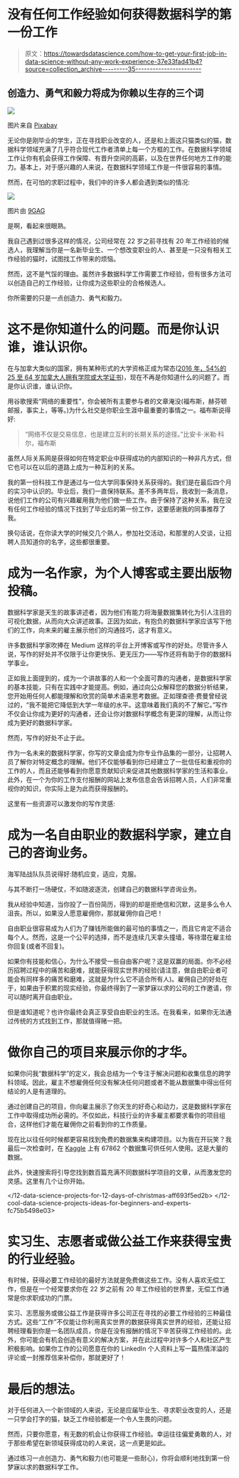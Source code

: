# 没有任何工作经验如何获得数据科学的第一份工作

> 原文：<https://towardsdatascience.com/how-to-get-your-first-job-in-data-science-without-any-work-experience-37e33fad41b4?source=collection_archive---------35----------------------->

## 创造力、勇气和毅力将成为你赖以生存的三个词

![](img/4b4f226277d016ba5fcf2ad712444383.png)

图片来自 [Pixabay](https://pixabay.com/photos/poster-frame-plant-lap-cat-laptop-4126245/)

无论你是刚毕业的学生，正在寻找职业改变的人，还是和上面这只猫类似的猫，数据科学领域充满了几乎符合现代工作者清单上每一个方框的工作。在数据科学领域工作让你有机会获得工作保障、有晋升空间的高薪，以及在世界任何地方工作的能力。基本上，对于感兴趣的人来说，在数据科学领域工作是一件很容易的事情。

然而，在可怕的求职过程中，我们中的许多人都会遇到类似的情况:

![](img/db7c27b637ed8d52eea8edd4ce89fc94.png)

图片由 [9GAG](https://images-cdn.9gag.com/photo/aQ1n2w8_700b.jpg)

是啊，看起来很眼熟。

我自己遇到过很多这样的情况，公司经常在 22 岁之前寻找有 20 年工作经验的候选人，我理解当你是一名新毕业生、一个想改变职业的人、甚至是一只没有相关工作经验的猫时，试图找工作带来的烦恼。

然而，这不是气馁的理由。虽然许多数据科学工作需要工作经验，但有很多方法可以创造自己的工作经验，让你成为这些职业的合格候选人。

你所需要的只是一点创造力、勇气和毅力。

# 这不是你知道什么的问题。而是你认识谁，谁认识你。

在与加拿大类似的国家，拥有某种形式的大学资格正成为常态([2016 年，54%的 25 至 64 岁加拿大人拥有学院或大学证书](https://www150.statcan.gc.ca/n1/daily-quotidien/171129/dq171129a-eng.htm))，现在不再是你知道什么的问题了。而是你认识谁，谁认识你。

用谷歌搜索“网络的重要性”，你会被所有主要参与者的文章淹没(福布斯，赫芬顿邮报，事实上，等等。)为什么社交是你职业生涯中最重要的事情之一。福布斯说得好:

> “网络不仅是交易信息，也是建立互利的长期关系的途径。”比安卡·米勒·科尔，福布斯

虽然人际关系网是获得如何在特定职业中获得成功的内部知识的一种非凡方式，但它也可以在以后的道路上成为一种互利的关系。

我的第一份科技工作是通过与一位大学同事保持关系获得的。我们是在最后四个月的实习中认识的。毕业后，我们一直保持联系。差不多两年后，我收到一条消息，说他们工作的公司有兴趣雇用我为他们做一些工作。由于保持了这种关系，我在没有任何工作经验的情况下找到了毕业后的第一份工作，这要感谢我的同事推荐了我。

换句话说，在你读大学的时候交几个熟人，参加社交活动，和那里的人交谈，让招聘人员知道你的名字，这些都很重要。

# 成为一名作家，为个人博客或主要出版物投稿。

数据科学家是天生的故事讲述者，因为他们有能力将海量数据集转化为引人注目的可视化数据，从而向大众讲述故事。正因为如此，有抱负的数据科学家应该写下他们的工作，向未来的雇主展示他们的沟通技巧，这才有意义。

许多数据科学家吹捧在 Medium 这样的平台上开博客或写作的好处。尽管许多人说，写作的好处并不仅限于让你更快乐、更无压力——写作还将有助于你的数据科学事业。

正如我上面提到的，成为一个讲故事的人和一个全面可靠的沟通者，是数据科学家的基本技能，只有在实践中才能提高。例如，通过向公众解释您的数据分析结果，您开始用任何人都能理解和欣赏的简单术语来思考数据。正如理查德·费曼曾经说过的，“我不能把它降低到大学一年级的水平。这意味着我们真的不了解它。”写作不仅会让你成为更好的沟通者，还会让你对数据科学概念有更深的理解，从而让你成为更好的数据科学家。

然而，写作的好处不止于此。

作为一名未来的数据科学家，你写的文章会成为你专业作品集的一部分，让招聘人员了解你对特定概念的理解。他们不仅能够看到你已经建立了一批信任和重视你的工作的人，而且还能够看到你愿意贡献知识来促进其他数据科学家的生活和事业。此外，在一个为你的工作支付报酬的网站上发布信息会告诉招聘人员，人们非常重视你的知识，你实际上是为此而获得报酬的。

这里有一些资源可以激发你的写作灵感:

</why-data-scientists-should-write-books-and-why-i-did-1f047e10c6ab>  </practical-advice-for-data-science-writing-cc842795ed52>  

# 成为一名自由职业的数据科学家，建立自己的咨询业务。

海军陆战队队员说得好:随机应变，适应，克服。

与其不断打一场硬仗，不如随波逐流，创建自己的数据科学咨询业务。

我从经验中知道，当你投了一百份简历，得到的却是拒绝信和沉默，这是多么令人沮丧。所以，如果没人愿意雇佣你，那就雇佣你自己吧！

自由职业很容易成为人们为了赚钱所能做的最可怕的事情之一，而且它肯定不适合每个人。然而，这是一个公平的选择，而不是连续几天拿头撞墙，等待潜在雇主给你回复(或者不回复)。

如果你有技能和信心，为什么不接受一些自由客户呢？这是双赢的局面。你不必经历招聘过程中的痛苦和磨难，就能获得现实世界的经验(请注意，做自由职业者可能会有同样多的痛苦和磨难，这就是为什么它不适合所有人)。雇佣自己的好处在于，如果由于积累的现实经验，你最终得到了一家梦寐以求的公司的工作邀请，你可以随时离开自由职业。

但是谁知道呢？也许你最终会真正享受自由职业的生活。在我看来，如果你无法通过传统的方式找到工作，那就值得赌一把。

# 做你自己的项目来展示你的才华。

如果你问我“数据科学”的定义，我会总结为一个专注于解决问题和收集信息的跨学科领域。因此，雇主不想雇佣任何没有解决任何问题或者不能从数据集中得出任何结论的人是有道理的。

通过创建自己的项目，你向雇主展示了你天生的好奇心和动力，这是数据科学家在工作中取得成功所必需的。不仅如此，科技行业的许多雇主都要求看你的项目组合，这样他们才能在雇佣你之前看到你的工作质量。

现在比以往任何时候都更容易找到免费的数据集来构建项目。以为我在开玩笑？我最后一次检查时，在 [Kaggle](https://www.kaggle.com/datasets) 上有 67862 个数据集可供任何人使用。这是大量的数据。

此外，快速搜索将引导您找到数百篇充满不同数据科学项目的文章，从而激发您的灵感。这里有几个让你开始。

</the-7-data-science-projects-i-plan-on-completing-in-2021-5f7dd5cda72f>  </12-data-science-projects-for-12-days-of-christmas-aff693f5ed2b>  </12-cool-data-science-projects-ideas-for-beginners-and-experts-fc75b5498e03>  </a-guide-to-getting-data-science-projects-ideas-9ba5aaeafa61>  

# 实习生、志愿者或做公益工作来获得宝贵的行业经验。

有时候，获得必要工作经验的最好方法就是免费做这些工作。没有人喜欢无偿工作，但是在一个经常要求你在 22 岁之前有 20 年工作经验的世界里，无偿工作通常是你求职成功的门票。

实习、志愿服务或做公益工作是获得许多公司正在寻找的必要工作经验的三种最佳方式。这些“工作”不仅能让你利用真实世界的数据获得真实世界的经验，还能让招聘经理看到你是一名团队成员，你是在没有报酬的情况下辛苦获得工作经验的。此外，你可能会有机会创造有意义的解决方案，并在此过程中对许多个人和社区产生积极影响。如果你工作的公司愿意在你的 LinkedIn 个人资料上写一篇热情洋溢的评论或一封推荐信来补偿你，那就更好了！

# 最后的想法。

对于任何进入一个新领域的人来说，无论是应届毕业生、寻求职业改变的人，还是一只学会打字的猫，缺乏工作经验都是一个令人生畏的问题。

然而，只要你愿意，有无数的机会让你获得工作经验。幸运往往偏爱勇敢的人，对于那些希望在新领域获得成功的人来说，这一点更是如此。

通过练习一点创造力、勇气和毅力(也可能是一些耐心)，你将会顺利地找到第一份梦寐以求的数据科学工作。
